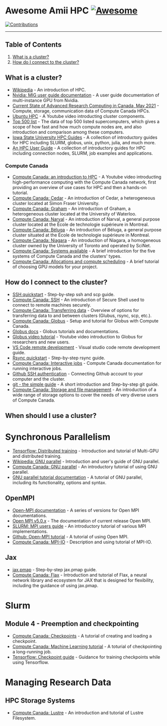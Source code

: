 # Awesome Amii HPC [![Awesome](https://awesome.re/badge-flat.svg)](https://awesome.re)

[![Contributions](https://img.shields.io/badge/contributions-welcome-brightgreen.svg?style=flat)](./CONTRIBUTING.md)

---

## Table of Contents

1. [What is a cluster?](#what-is-a-cluster)
2. [How do I connect to the cluster?](#how-do-i-connect-to-the-cluster)

## What is a cluster?

* [Wikipedia](https://en.wikipedia.org/wiki/High-performance_computing) - An introduction of HPC.
* [Nvidia: MIG user guide documentation](https://docs.nvidia.com/datacenter/tesla/mig-user-guide/index.html#abstract) - A user guide documentation of multi-instance GPU from Nvidia.
* [Current State of Advanced Research Computing in Canada, May 2021](https://alliancecan.ca/sites/default/files/2022-03/arc_current_state_report_0.pdf) - Compute, storage, communication data of Compute Canada HPCs.
* [Ubuntu HPC](https://www.youtube.com/watch?v=tGIobcyKViI&t=2s) - A Youtube video introducting cluster components.
* [Top 500 list](https://www.top500.org/) - The data of top 500 listed supercomputers, which gives a scope of how fast and how much compute nodes are, and also introduction and comparison among these computers.
* [Iowa State University HPC Guides](https://www.hpc.iastate.edu/guides/introduction-to-hpc-clusters) - A collection of introductory guides for HPC including SLURM, globus, unix, python, julia, and much more.
* [An HPC User Guide](https://servicedesk.aub.edu.lb/TDClient/1398/Portal/KB/ArticleDet?ID=66391) - A collection of introductory guides for HPC including connection nodes, SLURM, job examples and applications.
### Compute Canada
* [Compute Canada: an introduction to HPC](https://training.incf.org/lesson/high-performance-computing-compute-canada) - A Youtube video introducting high-performance computing with the Compute Canada network, first providing an overview of use cases for HPC and then a hands-on tutorial.
* [Compute Canada: Cedar](https://docs.alliancecan.ca/wiki/Cedar) - An introduction of Cedar, a heterogeneous cluster located at Simon Fraser University.
* [Compute Canada: Graham](https://docs.alliancecan.ca/wiki/Graham) - An introduction of Graham, a heterogeneous cluster located at the University of Waterloo.
* [Compute Canada: Narval](https://docs.alliancecan.ca/wiki/Narval/en) - An introduction of Narval, a general purpose cluster located at the École de technologie supérieure in Montreal.
* [Compute Canada: Béluga](https://docs.alliancecan.ca/wiki/B%C3%A9luga/en) - An introduction of Béluga, a general purpose cluster situated at the École de technologie supérieure in Montreal.
* [Compute Canada: Niagara](https://docs.alliancecan.ca/wiki/Niagara) - An introduction of Niagara, a homogeneous cluster owned by the University of Toronto and operated by SciNet.
* [Compute Canada: Systems available](https://docs.alliancecan.ca/wiki/Getting_started#What_systems_are_available?) - A brief introduction for the five systems of Compute Canada and the clusters' types.
* [Compute Canada: Allocations and compute scheduling](https://docs.alliancecan.ca/wiki/Allocations_and_compute_scheduling#Choosing_GPU_models_for_your_project) - A brief tutorial of choosing GPU models for your project.

## How do I connect to the cluster?

* [SSH quickstart](https://linuxhandbook.com/ssh-basics/) - Step-by-step ssh and scp guide.
* [Compute Canada: SSH](https://docs.alliancecan.ca/wiki/SSH) - An introduction of Secure Shell used to connect to remote machines securely.
* [Compute Canada: Transferring data](https://docs.alliancecan.ca/wiki/Transferring_data) - Overview of options for transferring data to and between clusters (Glubus, rsync, scp, etc.).
* [Compute Canada: Globus](https://docs.alliancecan.ca/wiki/Globus) - Setup and tutorial for Globus with Compute Canada.
* [Globus docs](https://docs.globus.org) - Globus tutorials and documentations.
* [Globus video tutorial](https://www.youtube.com/watch?v=-j7Mp3FN1zo) - Youtube video introduction to Globus for researchers and new users.
* [VS Code remote development](https://code.visualstudio.com/docs/remote/remote-overview) - Visual studio code remote development guide.
* [Rsync quickstart](https://linuxize.com/post/how-to-use-rsync-for-local-and-remote-data-transfer-and-synchronization/) - Step-by-step rsync guide.
* [Compute Canada: Interactive jobs](https://docs.alliancecan.ca/wiki/Running_jobs#Interactive_jobs) - Compute Canada documentation for running interactive jobs.
* [Github SSH authentication](https://docs.github.com/en/authentication/connecting-to-github-with-ssh/generating-a-new-ssh-key-and-adding-it-to-the-ssh-agent) - Connecting Github account to your computer and the cluster.
* [git - the simple guide](https://rogerdudler.github.io/git-guide/) - A short introduction and Step-by-step git guide. 
* [Compute Canada: Storage and file management](https://docs.alliancecan.ca/wiki/Storage_and_file_management) - An introduction of a wide range of storage options to cover the needs of very diverse users of Compute Canada.

## When should I use a cluster?



# Synchronous Parallelism
* [Tensorflow: Distributed training](https://www.tensorflow.org/guide/keras/distributed_training) - Introduction and tutorial of Multi-GPU and distributed training.
* [Wikipedia: GNU parallel](https://en.wikipedia.org/wiki/GNU_parallel) - Introduction and user's guide of GNU parallel.
* [Compute Canada: GNU parallel](https://docs.alliancecan.ca/wiki/GNU_Parallel) - An introductory tutorial of using GNU parallel.
* [GNU parallel tutorial documentation](https://www.gnu.org/software/parallel/parallel_tutorial.html) - A tutorial of GNU parallel, including its functionality, options and syntax.
## OpenMPI
* [Open-MPI documentation](https://www.open-mpi.org/doc/) - A series of versions for Open MPI documentations.
* [Open MPI v5.0.x](https://docs.open-mpi.org/en/v5.0.x/) - The documentation of current release Open MPI.
* [SLURM: MPI users guide](https://slurm.schedmd.com/mpi_guide.html) - An introductory tutorial of various MPI implementations.
* [Github: Open-MPI tutorial](https://usc-rc.github.io/tutorials/open-mpi) - A tutorial of using Open MPI.
* [Compute Canada: MPI-IO](https://docs.alliancecan.ca/wiki/MPI-IO) - Description and using tutorial of MPI-IO.
## Jax
* [jax.pmap](https://jax.readthedocs.io/en/latest/_autosummary/jax.pmap.html) - Step-by-step jax.pmap guide.
* [Compute Canada: Flax](https://docs.alliancecan.ca/wiki/Flax) - Introduction and tutorial of Flax, a neural network library and ecosystem for JAX that is designed for flexibility, including the guidance of using jax.pmap.

# Slurm 
## Module 4 - Preemption and checkpointing
* [Compute Canada: Checkpoints](https://docs.alliancecan.ca/wiki/Points_de_contr%C3%B4le/en) - A tutorial of creating and loading a checkpoint.
* [Compute Canada: Machine Learning tutorial](https://docs.alliancecan.ca/wiki/Tutoriel_Apprentissage_machine/en#Checkpointing_a_long-running_job) - A toturial of checkpointing a long-running job.
* [Tensorflow: Checkpoint guide](https://www.tensorflow.org/guide/checkpoint) - Guidance for training checkpoints while using Tensorflow.

# Managing Research Data 
## HPC Storage Systems
* [Compute Canada: Lustre](https://docs.alliancecan.ca/wiki/Tuning_Lustre) - An introduction and tutorial of Lustre Filesystem.
